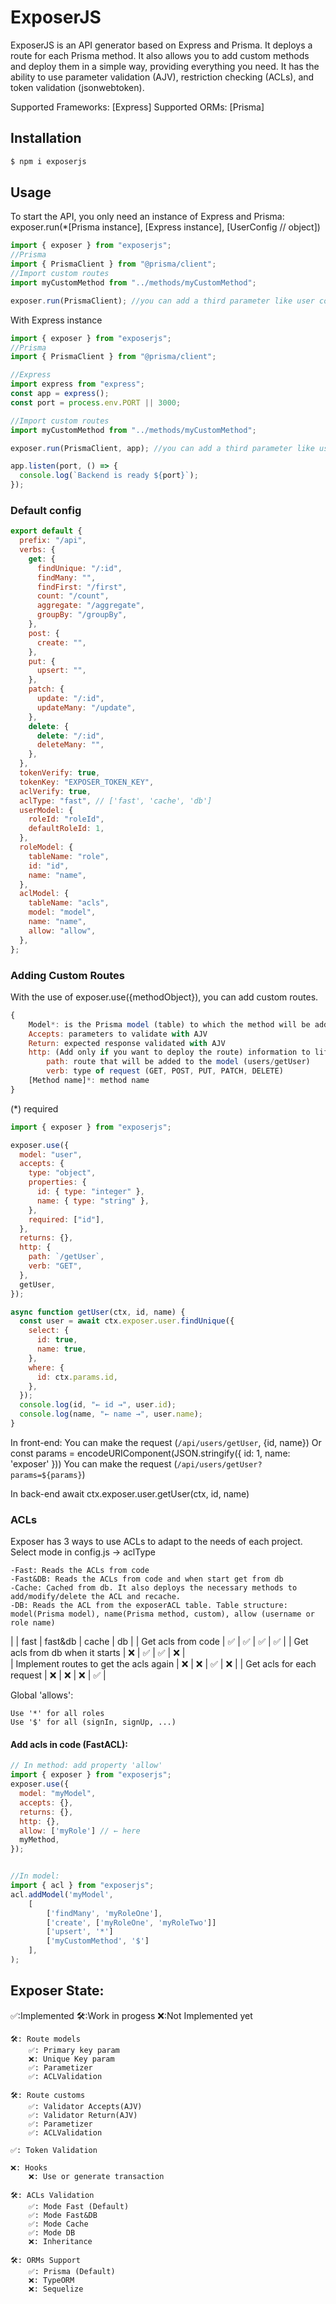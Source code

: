 # ExposerJS

ExposerJS is an API generator based on Express and Prisma. It deploys a route for each Prisma method.
It also allows you to add custom methods and deploy them in a simple way, providing everything you need.
It has the ability to use parameter validation (AJV), restriction checking (ACLs), and token validation (jsonwebtoken).

Supported Frameworks: [Express]
Supported ORMs: [Prisma]

## Installation

```bash
$ npm i exposerjs
```

## Usage

To start the API, you only need an instance of Express and Prisma:
exposer.run(\*[Prisma instance], [Express instance], [UserConfig // object])

```js
import { exposer } from "exposerjs";
//Prisma
import { PrismaClient } from "@prisma/client";
//Import custom routes
import myCustomMethod from "../methods/myCustomMethod";

exposer.run(PrismaClient); //you can add a third parameter like user configs
```

With Express instance

```js
import { exposer } from "exposerjs";
//Prisma
import { PrismaClient } from "@prisma/client";

//Express
import express from "express";
const app = express();
const port = process.env.PORT || 3000;

//Import custom routes
import myCustomMethod from "../methods/myCustomMethod";

exposer.run(PrismaClient, app); //you can add a third parameter like user configs

app.listen(port, () => {
  console.log(`Backend is ready ${port}`);
});
```

### Default config

```js
export default {
  prefix: "/api",
  verbs: {
    get: {
      findUnique: "/:id",
      findMany: "",
      findFirst: "/first",
      count: "/count",
      aggregate: "/aggregate",
      groupBy: "/groupBy",
    },
    post: {
      create: "",
    },
    put: {
      upsert: "",
    },
    patch: {
      update: "/:id",
      updateMany: "/update",
    },
    delete: {
      delete: "/:id",
      deleteMany: "",
    },
  },
  tokenVerify: true,
  tokenKey: "EXPOSER_TOKEN_KEY",
  aclVerify: true,
  aclType: "fast", // ['fast', 'cache', 'db']
  userModel: {
    roleId: "roleId",
    defaultRoleId: 1,
  },
  roleModel: {
    tableName: "role",
    id: "id",
    name: "name",
  },
  aclModel: {
    tableName: "acls",
    model: "model",
    name: "name",
    allow: "allow",
  },
};
```

### Adding Custom Routes

With the use of exposer.use({methodObject}), you can add custom routes.

```js
{
    Model*: is the Prisma model (table) to which the method will be added.
    Accepts: parameters to validate with AJV
    Return: expected response validated with AJV
    http: (Add only if you want to deploy the route) information to lift the route.
        path: route that will be added to the model (users/getUser)
        verb: type of request (GET, POST, PUT, PATCH, DELETE)
    [Method name]*: method name
}
```

(\*) required

```js
import { exposer } from "exposerjs";

exposer.use({
  model: "user",
  accepts: {
    type: "object",
    properties: {
      id: { type: "integer" },
      name: { type: "string" },
    },
    required: ["id"],
  },
  returns: {},
  http: {
    path: `/getUser`,
    verb: "GET",
  },
  getUser,
});

async function getUser(ctx, id, name) {
  const user = await ctx.exposer.user.findUnique({
    select: {
      id: true,
      name: true,
    },
    where: {
      id: ctx.params.id,
    },
  });
  console.log(id, "← id →", user.id);
  console.log(name, "← name →", user.name);
}
```

In front-end:
You can make the request (`/api/users/getUser`, {id, name})
Or
const params = encodeURIComponent(JSON.stringify({ id: 1, name: 'exposer' }))
You can make the request (`/api/users/getUser?params=${params}`)

In back-end
await ctx.exposer.user.getUser(ctx, id, name)

### ACLs

Exposer has 3 ways to use ACLs to adapt to the needs of each project.
Select mode in config.js → aclType

```
-Fast: Reads the ACLs from code
-Fast&DB: Reads the ACLs from code and when start get from db
-Cache: Cached from db. It also deploys the necessary methods to add/modify/delete the ACL and recache.
-DB: Reads the ACL from the exposerACL table. Table structure: model(Prisma model), name(Prisma method, custom), allow (username or role name)
```

| | fast | fast&db | cache | db |
| Get acls from code | ✅ | ✅ | ✅ | ✅ |
| Get acls from db when it starts | ❌ | ✅ | ✅ | ❌ |  
| Implement routes to get the acls again | ❌ | ❌ | ✅ | ❌ |
| Get acls for each request | ❌ | ❌ | ❌ | ✅ |

Global 'allows':

```text
Use '*' for all roles
Use '$' for all (signIn, signUp, ...)
```

#### Add acls in code (FastACL):

```js
// In method: add property 'allow'
import { exposer } from "exposerjs";
exposer.use({
  model: "myModel",
  accepts: {},
  returns: {},
  http: {},
  allow: ['myRole'] // ← here
  myMethod,
});


//In model:
import { acl } from "exposerjs";
acl.addModel('myModel',
    [
        ['findMany', 'myRoleOne'],
        ['create', ['myRoleOne', 'myRoleTwo']]
        ['upsert', '*']
        ['myCustomMethod', '$']
    ],
);

```

## Exposer State:

✅:Implemented 🛠️:Work in progess ❌:Not Implemented yet

```
🛠️: Route models
    ✅: Primary key param
    ❌: Unique Key param
    ✅: Parametizer
    ✅: ACLValidation

🛠️: Route customs
    ✅: Validator Accepts(AJV)
    ✅: Validator Return(AJV)
    ✅: Parametizer
    ✅: ACLValidation

✅: Token Validation

❌: Hooks
    ❌: Use or generate transaction

🛠️: ACLs Validation
    ✅: Mode Fast (Default)
    ✅: Mode Fast&DB
    ✅: Mode Cache
    ✅: Mode DB
    ❌: Inheritance

🛠️: ORMs Support
    ✅: Prisma (Default)
    ❌: TypeORM
    ❌: Sequelize

```
